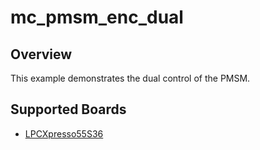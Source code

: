 # mc_pmsm_enc_dual

## Overview

This example demonstrates the dual control of the PMSM.

## Supported Boards
- [LPCXpresso55S36](../../../_boards/lpcxpresso55s36/demo_apps/mc_pmsm/pmsm_enc_dual/example_board_readme.md)
